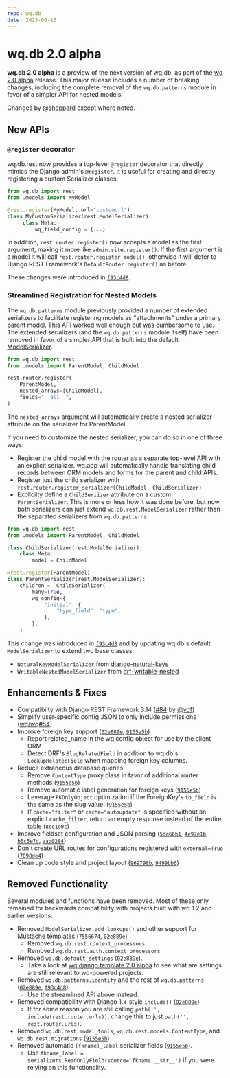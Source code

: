 ```yaml
---
repo: wq.db
date: 2023-06-16
---
```


# wq.db 2.0 alpha

**wq.db 2.0 alpha** is a preview of the next version of wq.db, as part of the [wq 2.0 alpha](./wq-2.0.0a0.md) release.     This major release includes a number of breaking changes, including the complete removal of the `wq.db.patterns` module in favor of a simpler API for nested models.

Changes by [@sheppard](https://github.com/sheppard) except where noted.

## New APIs

### `@register` decorator

wq.db.rest now provides a top-level `@register` decorator that directly mimics the Django admin's `@register`.  It is useful for creating and directly registering a custom Serializer classes:
```python
from wq.db import rest
from .models import MyModel

@rest.register(MyModel, url="customurl")
class MyCustomSerializer(rest.ModelSerializer)
     class Meta:
         wq_field_config = {...}
```

In addition, `rest.router.register()` now accepts a model as the first argument, making it more like `admin.site.register()`.  If the first argument is a model it will call `rest.router.register_model()`, otherwise it will defer to Django REST Framework's `DefaultRouter.register()` as before.

These changes were introduced in [`f93c4d8`](https://github.com/wq/wq.db/commit/f93c4d8).

### Streamlined Registration for Nested Models

The `wq.db.patterns` module previously provided a number of extended serializers to facilitate registering models as "attachments" under a primary parent model.  This API worked well enough but was cumbersome to use.   The extended serializers (and the `wq.db.patterns` module itself) have been removed in favor of a simpler API that is built into the default [ModelSerializer](../wq.db/serializers.md).

```python
from wq.db import rest
from .models import ParentModel, ChildModel

rest.router.register(
    ParentModel,
    nested_arrays=[ChildModel],
    fields="__all__",
)
```

The `nested_arrays` argument will automatically create a nested serializer attribute on the serializer for ParentModel.

If you need to customize the nested serializer, you can do so in one of three ways:

 * Register the child model with the router as a separate top-level API with an explicit serializer.  wq.app will automatically handle translating child records between ORM models and forms for the parent and child APIs.
 * Register just the child serializer with `rest.router.register_serializer(ChildModel, ChildSerializer)`
 * Explicilty define a `ChildSeriizer` attribute on a custom `ParentSerializer`.  This is more or less how it was done before, but now both serializers can just extend `wq.db.rest.ModelSerializer` rather than the separated serializers from `wq.db.patterns`.

```python
from wq.db import rest
from .models import ParentModel, ChildModel

class ChildSerializer(rest.ModelSerializer):
    class Meta:
        model = ChildModel

@rest.register(ParentModel)
class ParentSerializer(rest.ModelSerializer):
    children =  ChildSerializer(
        many=True,
        wq_config={
            "initial": {
                "type_field": "type",
            },
        },
    )
```

This change was introduced in [`f93c4d8`](https://github.com/wq/wq.db/commit/f93c4d8) and by updating wq.db's default `ModelSerializer` to extend two base classes:
  * `NaturalKeyModelSerializer` from [django-natural-keys](https://github.com/wq/django-natural-keys)
  * `WritableNestedModelSerializer` from [drf-writable-nested](https://github.com/beda-software/drf-writable-nested)

## Enhancements & Fixes
 * Compatibilty with Django REST Framework 3.14 ([#84](https://github.com/wq/wq.db/issues/84) by [@ydf](https://github.com/ydf))
 * Simplify user-specific config JSON to only include permissions ([wq/wq#54](https://github.com/wq/wq/issues/54))
 * Improve foreign key support ([`02e889e`](https://github.com/wq/wq.db/commit/02e889e), [`9155e5b`](https://github.com/wq/wq.db/commit/9155e5b))
    * Report related_name in the wq config object for use by the client ORM
    * Detect DRF's `SlugRelatedField` in addition to wq.db's `LookupRelatedField` when mapping foreign key columns.
 * Reduce extraneous database queries
     * Remove `ContentType` proxy class in favor of additional router methods ([`9155e5b`](https://github.com/wq/wq.db/commit/9155e5b))
     * Remove automatic label generation for foreign keys ([`9155e5b`](https://github.com/wq/wq.db/commit/9155e5b))
    * Leverage `PKOnlyObject` optimization if the ForeignKey's `to_field` is the same as the slug value. ([`9155e5b`](https://github.com/wq/wq.db/commit/9155e5b))
    * If `cache="filter"` or `cache="autoupdate"` is specified without an explicit `cache_filter`, return an empty response instead of the entire table ([`8cc1e0c`](https://github.com/wq/wq.db/commit/8cc1e0c))
 * Improve fieldset configuration and JSON parsing ([`5da66b1`](https://github.com/wq/wq.db/commit/5da66b1), [`4e97e1b`](https://github.com/wq/wq.db/commit/4e97e1b), [`b5c5e7d`](https://github.com/wq/wq.db/commit/b5c5e7d), [`aab0284`](https://github.com/wq/wq.db/commit/aab0284))
 * Don't create URL routes for configurations registered with `external=True` ([`7898de4`](https://github.com/wq/wq.db/commit/7898de4))
 * Clean up code style and project layout ([`969798b`](https://github.com/wq/wq.db/commit/969798b), [`9499bb6`](https://github.com/wq/wq.db/commit/9499bb6))
 
## Removed Functionality

Several modules and functions have been removed.  Most of these only remained for backwards compatibility with projects built with wq 1.2 and earlier versions.

 * Removed `ModelSerializer.add_lookups()` and other support for Mustache templates ([`7556674`](https://github.com/wq/wq.db/commit/7556674), [`02e889e`](https://github.com/wq/wq.db/commit/02e889e))
   * Removed `wq.db.rest.context_processors`
   * Removed `wq.db.rest.auth.context_processors`
 * Removed `wq.db.default_settings` ([`02e889e`](https://github.com/wq/wq.db/commit/02e889e)).
   * Take a look at [wq django template 2.0 alpha](./wq-django-template-2.0.0a0.md) to see what are settings are still relevant to wq-powered projects.
 * Removed `wq.db.patterns.identify` and the rest of `wq.db.patterns` ([`02e889e`](https://github.com/wq/wq.db/commit/02e889e), [`f93c4d8`](https://github.com/wq/wq.db/commit/f93c4d8))
   * Use the streamlined API above instead.
 * Removed compatibility with Django 1.x-style `include()` ([`02e889e`](https://github.com/wq/wq.db/commit/02e889e))
   * If for some reason you are still calling `path('', include(rest.router.urls))`, change this to just `path('', rest.router.urls)`.
 * Removed `wq.db.rest.model_tools`, `wq.db.rest.models.ContentType`, and `wq.db.rest.migrations` ([`9155e5b`](https://github.com/wq/wq.db/commit/9155e5b))
 * Removed automatic `[fkname]_label` serializer fields ([`9155e5b`](https://github.com/wq/wq.db/commit/9155e5b)).
   * Use `fkname_label = serializers.ReadOnlyField(source='fkname.__str__')` if you were relying on this functionality.
